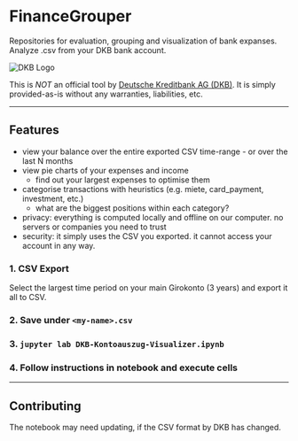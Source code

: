 # FinanceGrouper
Repositories for evaluation, grouping and visualization of bank expanses.
Analyze .csv from your DKB bank account. 




![DKB Logo](https://upload.wikimedia.org/wikipedia/commons/d/d4/Deutsche_Kreditbank_AG_Logo_2016.svg)

This is *NOT* an official tool by [Deutsche Kreditbank AG (DKB)](https://www.dkb.de/). It is simply provided-as-is without any warranties, liabilities, etc.


---

## Features

* view your balance over the entire exported CSV time-range - or over the last N months
* view pie charts of your expenses and income
  * find out your largest expenses to optimise them
* categorise transactions with heuristics (e.g. miete, card_payment, investment, etc.)
  * what are the biggest positions within each category?
* privacy: everything is computed locally and offline on our computer. no servers or companies you need to trust
* security: it simply uses the CSV you exported. it cannot access your account in any way.

### 1. CSV Export

Select the largest time period on your main Girokonto (3 years) and export it all to CSV.

### 2. Save under `<my-name>.csv`

### 3. `jupyter lab DKB-Kontoauszug-Visualizer.ipynb`

### 4. Follow instructions in notebook and execute cells

---

## Contributing

The notebook may need updating, if the CSV format by DKB has changed.